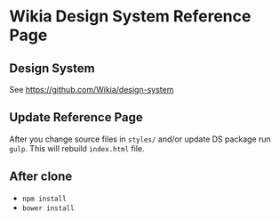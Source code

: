 # Wikia Design System Reference Page

## Design System

See https://github.com/Wikia/design-system

## Update Reference Page

After you change source files in `styles/` and/or update DS package run `gulp`. This will rebuild `index.html` file. 

## After clone

* `npm install`
* `bower install`
